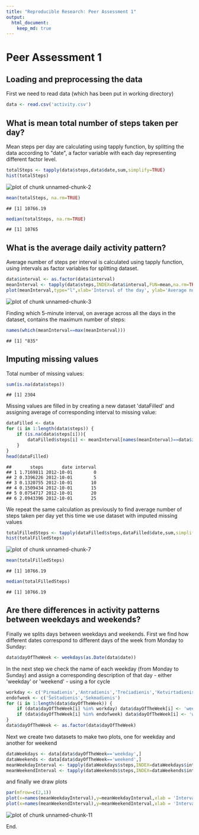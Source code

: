 ```yaml
---
title: "Reproducible Research: Peer Assessment 1"
output: 
  html_document:
    keep_md: true
---
```


# Peer Assessment 1

## Loading and preprocessing the data

First we need to read data (which has been put in working directory)


```r
data <- read.csv('activity.csv')
```

## What is mean total number of steps taken per day?

Mean steps per day are calculating using tapply function, by splitting
the data according to "date", a factor variable with each
day representing different factor level.


```r
totalSteps <- tapply(data$steps,data$date,sum,simplify=TRUE)
hist(totalSteps)
```

![plot of chunk unnamed-chunk-2](figure/unnamed-chunk-2-1.png) 

```r
mean(totalSteps, na.rm=TRUE)
```

```
## [1] 10766.19
```

```r
median(totalSteps, na.rm=TRUE)
```

```
## [1] 10765
```

## What is the average daily activity pattern?

Average number of steps per interval is calculated using tapply function, using
intervals as factor variables for splitting dataset.


```r
data$interval <- as.factor(data$interval)
meanInterval <- tapply(data$steps,INDEX=data$interval,FUN=mean,na.rm=TRUE)
plot(meanInterval,type="l",xlab='Interval of the day', ylab='Average number of steps taken')
```

![plot of chunk unnamed-chunk-3](figure/unnamed-chunk-3-1.png) 

Finding which 5-minute interval, on average across all the days in the dataset, contains the maximum number of steps:


```r
names(which(meanInterval==max(meanInterval)))
```

```
## [1] "835"
```

## Imputing missing values

Total number of missing values:

```r
sum(is.na(data$steps))
```

```
## [1] 2304
```
Missing values are filled in by creating a new dataset 'dataFilled' and assigning average of corresponding interval to missing value:

```r
dataFilled <- data
for (i in 1:length(data$steps)) {
    if (is.na(data$steps[i])){
        dataFilled$steps[i] <- meanInterval[names(meanInterval)==data$interval[i]]
    }
}
head(dataFilled)
```

```
##       steps       date interval
## 1 1.7169811 2012-10-01        0
## 2 0.3396226 2012-10-01        5
## 3 0.1320755 2012-10-01       10
## 4 0.1509434 2012-10-01       15
## 5 0.0754717 2012-10-01       20
## 6 2.0943396 2012-10-01       25
```

We repeat the same calculation as previously to find average number of steps taken per day
yet this time we use dataset with imputed missing values

```r
totalFilledSteps <- tapply(dataFilled$steps,dataFilled$date,sum,simplify=TRUE)
hist(totalFilledSteps)
```

![plot of chunk unnamed-chunk-7](figure/unnamed-chunk-7-1.png) 

```r
mean(totalFilledSteps)
```

```
## [1] 10766.19
```

```r
median(totalFilledSteps)
```

```
## [1] 10766.19
```

## Are there differences in activity patterns between weekdays and weekends?

Finally we splits days between weekdays and weekends. First we find how different dates correspond to different days of the week from Monday to Sunday:

```r
data$dayOfTheWeek <- weekdays(as.Date(data$date))
```

In the next step we check the name of each weekday (from Monday to Sunday) and assign
a corresponding description of that day - either 'weekday' or 'weekend' - using a for cycle

```r
workday <- c('Pirmadienis','Antradienis','Trečiadienis','Ketvirtadienis','Penktadienis')
endofweek <- c('Šeštadienis','Sekmadienis')
for (i in 1:length(data$dayOfTheWeek)) {
    if (data$dayOfTheWeek[i] %in% workday) data$dayOfTheWeek[i] <- 'weekday'
    if (data$dayOfTheWeek[i] %in% endofweek) data$dayOfTheWeek[i] <- 'weekend'
}
data$dayOfTheWeek <- as.factor(data$dayOfTheWeek)
```

Next we create two datasets to make two plots, one for weekday and another for weekend


```r
dataWeekdays <- data[data$dayOfTheWeek=='weekday',]
dataWeekends <- data[data$dayOfTheWeek=='weekend',]
meanWeekdayInterval <- tapply(dataWeekdays$steps,INDEX=dataWeekdays$interval,FUN=mean,na.rm=TRUE)
meanWeekendInterval <- tapply(dataWeekends$steps,INDEX=dataWeekends$interval,FUN=mean,na.rm=TRUE)
```

and finally we draw plots

```r
par(mfrow=c(2,1))
plot(x=names(meanWeekdayInterval),y=meanWeekdayInterval,xlab = 'Interval of the day',ylab='Number of steps',main='Average number of steps taken on weekdays',type='l')
plot(x=names(meanWeekendInterval),y=meanWeekendInterval,xlab = 'Interval of the day',ylab='Number of steps',main='Average number of steps taken on weekends',type='l')
```

![plot of chunk unnamed-chunk-11](figure/unnamed-chunk-11-1.png) 

End.
